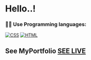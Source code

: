 # Hello..!
### 👨‍💻  Use Programming languages:
<p>
    <a href="#"><img alt="CSS" src="https://img.shields.io/badge/CSS-1572B6.svg?logo=css3&logoColor=white"></a>
    <a href="#"><img alt="HTML" src="https://img.shields.io/badge/HTML-E34F26.svg?logo=html5&logoColor=white"></a>
</p>

## See MyPortfolio [SEE LIVE](https://lalitpatil891.github.io/LalitPortfolio/) 
